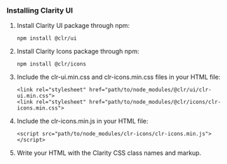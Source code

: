 ### Installing Clarity UI

1.  Install Clarity UI package through npm:

    ```
    npm install @clr/ui
    ```

2.  Install Clarity Icons package through npm:

    ```
    npm install @clr/icons
    ```

3.  Include the clr-ui.min.css and clr-icons.min.css files in your HTML file:

    ```
    <link rel="stylesheet" href="path/to/node_modules/@clr/ui/clr-ui.min.css">
    <link rel="stylesheet" href="path/to/node_modules/@clr/icons/clr-icons.min.css">
    ```

4.  Include the clr-icons.min.js in your HTML file:

    ```
    <script src="path/to/node_modules/clr-icons/clr-icons.min.js"></script>
    ```

5.  Write your HTML with the Clarity CSS class names and markup.
